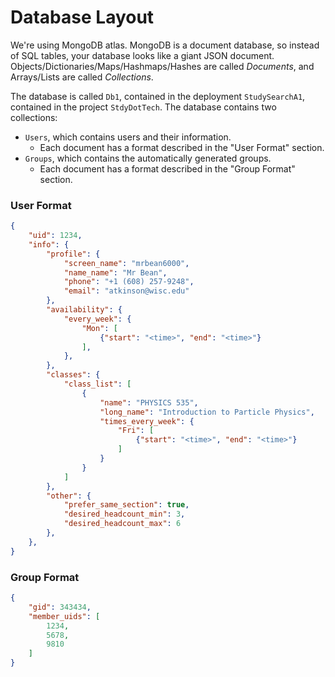 # Database Layout

We're using MongoDB atlas. MongoDB is a document database, so instead of SQL tables, your database looks like a giant JSON document.
Objects/Dictionaries/Maps/Hashmaps/Hashes are called *Documents*, and Arrays/Lists are called *Collections*.

The database is called `Db1`, contained in the deployment `StudySearchA1`, contained in the project `StdyDotTech`.
The database contains two collections:
- `Users`, which contains users and their information.
  - Each document has a format described in the "User Format" section.
- `Groups`, which contains the automatically generated groups.
  - Each document has a format described in the "Group Format" section.

### User Format

```json
{
	"uid": 1234,
	"info": {
		"profile": {
			"screen_name": "mrbean6000",
			"name_name": "Mr Bean",
			"phone": "+1 (608) 257-9248",
			"email": "atkinson@wisc.edu"
		},
		"availability": {
			"every_week": {
				"Mon": [
					{"start": "<time>", "end": "<time>"}
				],
			},
		},
		"classes": {
			"class_list": [
				{
					"name": "PHYSICS 535",
					"long_name": "Introduction to Particle Physics",
					"times_every_week": {
						"Fri": [
							{"start": "<time>", "end": "<time>"}
						]
					}
				}
			]
		},
		"other": {
			"prefer_same_section": true,
			"desired_headcount_min": 3,
			"desired_headcount_max": 6
		},
	},
}
```

### Group Format

```json
{
	"gid": 343434,
	"member_uids": [
		1234,
		5678,
		9810
	]
}
```

